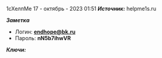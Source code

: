 
1сХелпМе
 17 - октябрь - 2023  01:51 
***Источник:*** helpme1s.ru



***Заметка*** 
- Логин: **[endhope@bk.ru](https://e.mail.ru/compose?To=endhope@bk.ru)**
- Пароль: **nN5b7ihwVR**

***Ключи:*** 